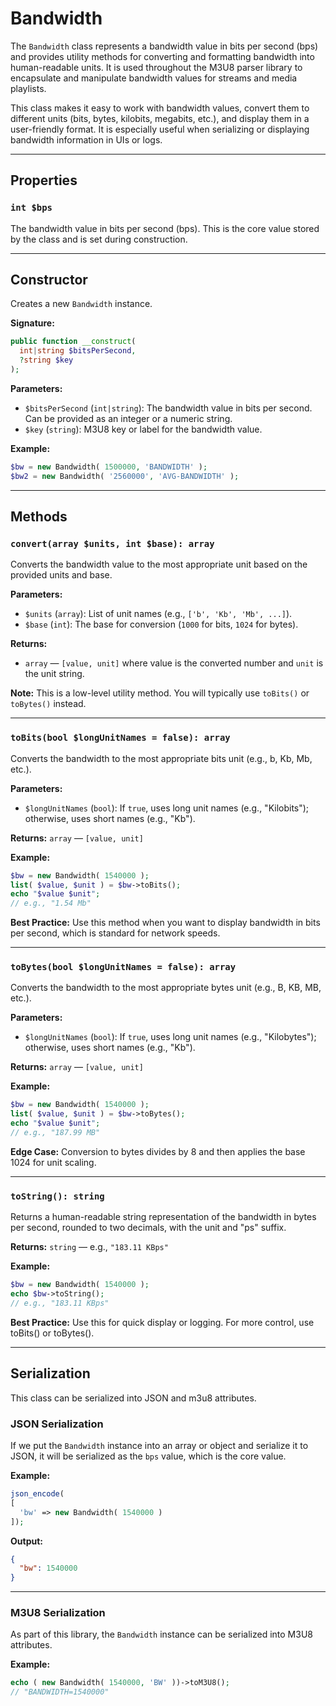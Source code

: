# Bandwidth
The `Bandwidth` class represents a bandwidth value in bits per second (bps) and provides utility methods for converting and formatting bandwidth into human-readable units. It is used throughout the M3U8 parser library to encapsulate and manipulate bandwidth values for streams and media playlists.

This class makes it easy to work with bandwidth values, convert them to different units (bits, bytes, kilobits, megabits, etc.), and display them in a user-friendly format. It is especially useful when serializing or displaying bandwidth information in UIs or logs.

---

## Properties
### `int $bps`
The bandwidth value in bits per second (bps). This is the core value stored by the class and is set during construction.

---

## Constructor
Creates a new `Bandwidth` instance.

**Signature:**
```php
public function __construct(
  int|string $bitsPerSecond,
  ?string $key
);
```

**Parameters:**
- `$bitsPerSecond` (`int|string`): The bandwidth value in bits per second. Can be provided as an integer or a numeric string.
- `$key` (`string`): M3U8 key or label for the bandwidth value.

**Example:**
```php
$bw = new Bandwidth( 1500000, 'BANDWIDTH' );
$bw2 = new Bandwidth( '2560000', 'AVG-BANDWIDTH' );
```

---

## Methods
### `convert(array $units, int $base): array`
Converts the bandwidth value to the most appropriate unit based on the provided units and base.

**Parameters:**
* `$units` (`array`): List of unit names (e.g., `['b', 'Kb', 'Mb', ...]`).
* `$base` (`int`): The base for conversion (`1000` for bits, `1024` for bytes).

**Returns:**
* `array` — `[value, unit]` where value is the converted number and `unit` is the unit string.

**Note:**
This is a low-level utility method. You will typically use `toBits()` or `toBytes()` instead.

---

### `toBits(bool $longUnitNames = false): array`
Converts the bandwidth to the most appropriate bits unit (e.g., b, Kb, Mb, etc.).

**Parameters:**
* `$longUnitNames` (`bool`): If `true`, uses long unit names (e.g., "Kilobits"); otherwise, uses short names (e.g., "Kb").

**Returns:**
`array` — `[value, unit]`

**Example:**
```php
$bw = new Bandwidth( 1540000 );
list( $value, $unit ) = $bw->toBits();
echo "$value $unit";
// e.g., "1.54 Mb"
```

**Best Practice:**
Use this method when you want to display bandwidth in bits per second, which is standard for network speeds.

---

### `toBytes(bool $longUnitNames = false): array`
Converts the bandwidth to the most appropriate bytes unit (e.g., B, KB, MB, etc.).

**Parameters:**
* `$longUnitNames` (`bool`): If `true`, uses long unit names (e.g., "Kilobytes"); otherwise, uses short names (e.g., "Kb").

**Returns:**
`array` — `[value, unit]`

**Example:**
```php
$bw = new Bandwidth( 1540000 );
list( $value, $unit ) = $bw->toBytes();
echo "$value $unit";
// e.g., "187.99 MB"
```

**Edge Case:**
Conversion to bytes divides by 8 and then applies the base 1024 for unit scaling.

---

### `toString(): string`
Returns a human-readable string representation of the bandwidth in bytes per second, rounded to two decimals, with the unit and "ps" suffix.

**Returns:**
`string` — e.g., `"183.11 KBps"`

**Example:**
```php
$bw = new Bandwidth( 1540000 );
echo $bw->toString();
// e.g., "183.11 KBps"
```

**Best Practice:**
Use this for quick display or logging. For more control, use toBits() or toBytes().

---

## Serialization
This class can be serialized into JSON and m3u8 attributes.

### JSON Serialization
If we put the `Bandwidth` instance into an array or object and serialize it to JSON, it will be serialized as the `bps` value, which is the core value.

**Example:**
```php
json_encode(
[
  'bw' => new Bandwidth( 1540000 )
]);
```

**Output:**
```json
{
  "bw": 1540000
}
```

---

### M3U8 Serialization
As part of this library, the `Bandwidth` instance can be serialized into M3U8 attributes.

**Example:**
```php
echo ( new Bandwidth( 1540000, 'BW' ))->toM3U8();
// "BANDWIDTH=1540000"
```
